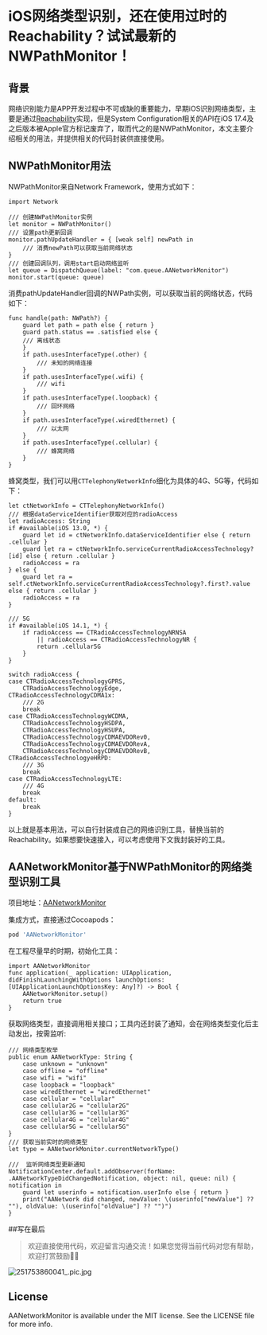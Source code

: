 # iOS网络类型识别，还在使用过时的Reachability？试试最新的NWPathMonitor！

## 背景
网络识别能力是APP开发过程中不可或缺的重要能力，早期iOS识别网络类型，主要是通过[Reachability](https://developer.apple.com/library/archive/samplecode/Reachability/Introduction/Intro.html)实现，但是System Configuration相关的API在iOS 17.4及之后版本被Apple官方标记废弃了，取而代之的是NWPathMonitor，本文主要介绍相关的用法，并提供相关的代码封装供直接使用。

## NWPathMonitor用法
NWPathMonitor来自Network Framework，使用方式如下：

```
import Network

/// 创建NWPathMonitor实例
let monitor = NWPathMonitor()
/// 设置path更新回调
monitor.pathUpdateHandler = { [weak self] newPath in
    /// 消费newPath可以获取当前网络状态
}
/// 创建回调队列，调用start启动网络监听
let queue = DispatchQueue(label: "com.queue.AANetworkMonitor")
monitor.start(queue: queue)

```
消费pathUpdateHandler回调的NWPath实例，可以获取当前的网络状态，代码如下：

```
func handle(path: NWPath?) {
    guard let path = path else { return }
    guard path.status == .satisfied else {
	/// 离线状态
    }
    if path.usesInterfaceType(.other) {
        /// 未知的网络连接
    }
    if path.usesInterfaceType(.wifi) {
        /// wifi
    }
    if path.usesInterfaceType(.loopback) {
        /// 回环网络
    }
    if path.usesInterfaceType(.wiredEthernet) {
        /// 以太网
    }
    if path.usesInterfaceType(.cellular) {
        /// 蜂窝网络
    }
}
```

蜂窝类型，我们可以用`CTTelephonyNetworkInfo`细化为具体的4G、5G等，代码如下：

```
let ctNetworkInfo = CTTelephonyNetworkInfo()
/// 根据dataServiceIdentifier获取对应的radioAccess
let radioAccess: String
if #available(iOS 13.0, *) {
    guard let id = ctNetworkInfo.dataServiceIdentifier else { return .cellular }
    guard let ra = ctNetworkInfo.serviceCurrentRadioAccessTechnology?[id] else { return .cellular }
    radioAccess = ra
} else {
    guard let ra = self.ctNetworkInfo.serviceCurrentRadioAccessTechnology?.first?.value else { return .cellular }
    radioAccess = ra
}

/// 5G
if #available(iOS 14.1, *) {
    if radioAccess == CTRadioAccessTechnologyNRNSA
        || radioAccess == CTRadioAccessTechnologyNR {
        return .cellular5G
    }
}

switch radioAccess {
case CTRadioAccessTechnologyGPRS,
    CTRadioAccessTechnologyEdge,
CTRadioAccessTechnologyCDMA1x:
	/// 2G
	break
case CTRadioAccessTechnologyWCDMA,
    CTRadioAccessTechnologyHSDPA,
    CTRadioAccessTechnologyHSUPA,
    CTRadioAccessTechnologyCDMAEVDORev0,
    CTRadioAccessTechnologyCDMAEVDORevA,
    CTRadioAccessTechnologyCDMAEVDORevB,
CTRadioAccessTechnologyeHRPD:
	/// 3G
	break
case CTRadioAccessTechnologyLTE:
	/// 4G
	break
default:
	break
}
```
以上就是基本用法，可以自行封装成自己的网络识别工具，替换当前的Reachability。如果想要快速接入，可以考虑使用下文我封装好的工具。

## AANetworkMonitor基于NWPathMonitor的网络类型识别工具
项目地址：[AANetworkMonitor](https://github.com/Fxxxxxx/AANetworkMonitor)

集成方式，直接通过Cocoapods：

```ruby
pod 'AANetworkMonitor'
```

在工程尽量早的时期，初始化工具：

```
import AANetworkMonitor
func application(_ application: UIApplication, didFinishLaunchingWithOptions launchOptions: [UIApplicationLaunchOptionsKey: Any]?) -> Bool {
	AANetworkMonitor.setup()
	return true
}
```

获取网络类型，直接调用相关接口；工具内还封装了通知，会在网络类型变化后主动发出，按需监听:

```
/// 网络类型枚举
public enum AANetworkType: String {
    case unknown = "unknown"
    case offline = "offline"
    case wifi = "wifi"
    case loopback = "loopback"
    case wiredEthernet = "wiredEthernet"
    case cellular = "cellular"
    case cellular2G = "cellular2G"
    case cellular3G = "cellular3G"
    case cellular4G = "cellular4G"
    case cellular5G = "cellular5G"
}
/// 获取当前实时的网络类型
let type = AANetworkMonitor.currentNetworkType()
 
///  监听网络类型更新通知
NotificationCenter.default.addObserver(forName: .AANetworkTypeDidChangedNotification, object: nil, queue: nil) { notification in
    guard let userinfo = notification.userInfo else { return }
    print("AANetwork did changed, newValue: \(userinfo["newValue"] ?? ""), oldValue: \(userinfo["oldValue"] ?? "")")
}
```

##写在最后
> 欢迎直接使用代码，欢迎留言沟通交流！如果您觉得当前代码对您有帮助，欢迎打赏鼓励👏🏻

![251753860041_.pic.jpg](https://upload-images.jianshu.io/upload_images/3569202-a4412bacd07ff616.jpg?imageMogr2/auto-orient/strip%7CimageView2/2/w/1240)


## License

AANetworkMonitor is available under the MIT license. See the LICENSE file for more info.

